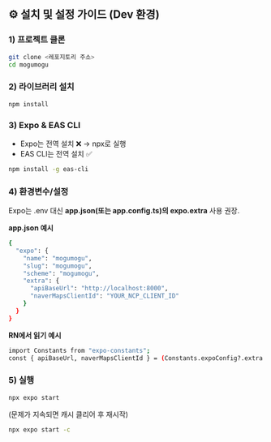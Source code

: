 ## ⚙️ 설치 및 설정 가이드 (Dev 환경)

### 1) 프로젝트 클론
```bash
git clone <레포지토리 주소>  
cd mogumogu
```
### 2) 라이브러리 설치
```bash
npm install
```
### 3) Expo & EAS CLI
- Expo는 전역 설치 ❌ → npx로 실행  
- EAS CLI는 전역 설치 ✅  
```bash
npm install -g eas-cli
```
### 4) 환경변수/설정
Expo는 .env 대신 **app.json(또는 app.config.ts)의 expo.extra** 사용 권장.

**app.json 예시**
```bash
{
  "expo": {
    "name": "mogumogu",
    "slug": "mogumogu",
    "scheme": "mogumogu",
    "extra": {
      "apiBaseUrl": "http://localhost:8000",
      "naverMapsClientId": "YOUR_NCP_CLIENT_ID"
    }
  }
}
```

**RN에서 읽기 예시**
```bash
import Constants from "expo-constants";
const { apiBaseUrl, naverMapsClientId } = (Constants.expoConfig?.extra || {}) as any;
```
### 5) 실행
```bash
npx expo start  
```
(문제가 지속되면 캐시 클리어 후 재시작)
```bash
npx expo start -c
```